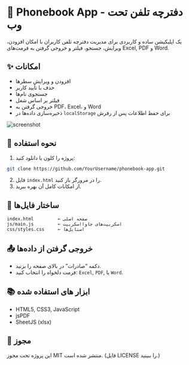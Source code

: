 # 📖 Phonebook App - دفترچه تلفن تحت وب

یک اپلیکیشن ساده و کاربردی برای مدیریت دفترچه تلفن کاربران با امکان افزودن، ویرایش، جستجو، فیلتر و خروجی گرفتن به فرمت‌های Excel, PDF و Word.

## ✨ امکانات
- افزودن و ویرایش سطرها
- حذف با تأیید کاربر
- جستجوی نام‌ها
- فیلتر بر اساس شغل
- خروجی گرفتن به PDF، Excel، و Word
- ذخیره‌سازی داده‌ها در `localStorage` برای حفظ اطلاعات پس از رفرش


![screenshot](assets/screenshot.png)

## 🔧 نحوه استفاده
1. پروژه را کلون یا دانلود کنید:
```bash
git clone https://github.com/YourUsername/phonebook-app.git
```
2. فایل `index.html` را در مرورگر باز کنید.
3. از امکانات کامل آن بهره ببرید.

## 📁 ساختار فایل‌ها
```
index.html         ← صفحه اصلی
js/main.js         ← اسکریپت‌های جاوااسکریپت
css/styles.css     ← استایل‌ها
```

## 📤 خروجی گرفتن از داده‌ها
- دکمه “صادرات” در بالای صفحه را بزنید.
- فرمت دلخواه را انتخاب کنید: `Excel`, `PDF`, یا `Word`.

## 📚 ‌ابزار های استفاده شده
- HTML5, CSS3, JavaScript
- jsPDF
- SheetJS (xlsx)

## 📄 مجوز
این پروژه تحت مجوز MIT منتشر شده است. (فایل LICENSE را ببینید.)

